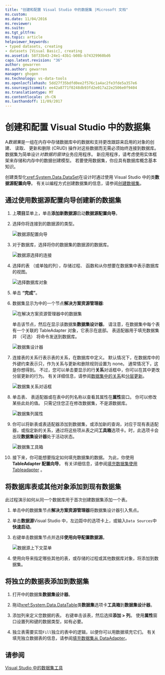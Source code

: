 ```yaml
---
title: "创建和配置 Visual Studio 中的数据集 |Microsoft 文档"
ms.custom: 
ms.date: 11/04/2016
ms.reviewer: 
ms.suite: 
ms.tgt_pltfrm: 
ms.topic: article
helpviewer_keywords:
- typed datasets, creating
- datasets [Visual Basic], creating
ms.assetid: 58f33b43-24e1-43b1-b08b-b74329960bd6
caps.latest.revision: "36"
author: gewarren
ms.author: gewarren
manager: ghogen
ms.technology: vs-data-tools
ms.openlocfilehash: 5dd27f35bdfd0ee2f576c1a4ac2fe3fde5a357e6
ms.sourcegitcommit: ee42a8771f0248db93fd2e017a22e2506e0f9404
ms.translationtype: MT
ms.contentlocale: zh-CN
ms.lasthandoff: 11/09/2017
---
```

# <a name="create-and-configure-datasets-in-visual-studio"></a>创建和配置 Visual Studio 中的数据集
A*数据集*是一组在内存中存储数据库中的数据和支持更改跟踪来启用的对象的创建、 读取、 更新和删除 (CRUD) 操作对这些数据而无需必须始终连接到数据库。 数据集为简单设计*对数据的窗体*业务应用程序。 新应用程序，请考虑使用实体框架来存储和内存中的数据创建模型。 若要使用数据集，你应具有数据库概念基本知识。  
  
 创建类型化<xref:System.Data.DataSet>在设计时通过使用 Visual Studio 中的类**数据源配置向导**。 有关以编程方式创建数据集的信息，请参阅[创建数据集](/dotnet/framework/data/adonet/dataset-datatable-dataview/creating-a-dataset)。  
  
## <a name="create-a-new-dataset-by-using-the-data-source-configuration-wizard"></a>通过使用数据源配置向导创建新的数据集  
  
1.  上**项目**菜单上，单击**添加新数据源**启动**数据源配置向导**。  
  
2.  选择你将连接到的数据源的类型。  
  
     ![数据源配置向导](../data-tools/media/data-source-configuration-wizard.png "数据源配置向导")  
  
3.  对于数据库，选择将你的数据集的数据源的数据库。  
  
     ![数据源选择的连接](../data-tools/media/data-source-choose-a-connection.png "数据源选择的连接")  
  
4.  选择的表 （或单独的列），存储过程、 函数和从你想要在数据集中表示数据库的视图。  
  
     ![选择数据库对象](../data-tools/media/raddata-chose-objects.png "raddata 选择对象")  
  
5.  单击 **“完成”**。  
  
6.  数据集显示为中的一个节点**解决方案资源管理器**:  
  
     ![在解决方案资源管理器中的数据集](../data-tools/media/dataset-in-solution-explorer.png "解决方案资源管理器中的数据集")  
  
     单击该节点，然后在显示该数据集**数据集设计器**。 请注意，在数据集中每个表有一个关联的 TableAdapter 对象，它表示在底部。 表适配器用于填充数据集并 （可选） 将命令发送到数据库。  
  
     ![数据集设计器](../data-tools/media/dataset-designer.png "数据集设计器")  
  
7.  连接表的关系行表示表的关系，在数据库中定义。 默认情况下，在数据库中的外键约束表示只，作为关系与更新和删除规则设置为 none。 通常情况下，这是你想得到。 不过，您可以单击要显示的行**关系**对话框中，你可以在其中更改分层更新的行为。 有关详细信息，请参阅[数据集中的关系](../data-tools/relationships-in-datasets.md)和[分层更新](../data-tools/hierarchical-update.md)。  
  
     ![数据集关系对话框](../data-tools/media/raddata-relation-dialog.png "raddata 关系对话框")  
  
8.  单击表、 表适配器或在表中的列名称以查看其属性在**属性**窗口。 你可以修改某些此处的值。 只需记住您正在修改数据集，不是源数据库。  
  
     ![数据集列属性](../data-tools/media/dataset-column-properties.png "数据集列属性")  
  
9. 你可以将新表或表适配器添加到数据集，或添加新的查询，对应于现有表适配器，或指定新的关系，通过将这些项从表之间**工具箱**选项卡。时，此选项卡会出现**数据集设计器**处于活动状态。  
  
     ![数据集工具箱](../data-tools/media/raddata-dataset-toolbox.png "raddata 数据集工具箱")  
  
10. 接下来，你可能想要指定如何填充数据集的数据。 为此，你使用**TableAdapter 配置向导**。 有关详细信息，请参阅[填充数据集使用 Tableadapter](../data-tools/fill-datasets-by-using-tableadapters.md) 。  
  
## <a name="add-a-database-table-or-other-object-to-an-existing-dataset"></a>将数据库表或其他对象添加到现有数据集  
 此过程演示如何从同一个数据库用于首次创建数据集添加一个表。  
  
1.  单击中的数据集节点**解决方案资源管理器**将数据集设计器引入焦点。  
  
2.  单击**数据源**Visual Studio 中，左边距中的选项卡上，或输入`Data Sources`中**快速启动**。  
  
3.  右键单击数据集节点并选择**使用向导配置数据源**。  
  
     ![数据源上下文菜单](../data-tools/media/data-source-context-menu.png "数据源上下文菜单")  
  
4.  使用向导来指定哪些其他的表，或存储的过程或其他数据库对象，将添加到数据集。  
  
## <a name="add-a-stand-alone-data-table-to-a-dataset"></a>将独立的数据表添加到数据集  
  
1.  打开中的数据集**数据集设计器**。  
  
2.  拖动<xref:System.Data.DataTable>类**数据集**选项卡**工具箱**到**数据集设计器**。  
  
3.  添加列来定义您数据的表。 右键单击该表，然后选择**添加 > 列**。 使用**属性**窗口设置列和键的数据类型，如有必要。  
  
4.  独立表需要实现`Fill`独立的表中的逻辑，以便你可以用数据填充它们。 有关填充独立数据表的信息，请参阅[填充数据集从 DataAdapter](/dotnet/framework/data/adonet/populating-a-dataset-from-a-dataadapter)。

## <a name="see-also"></a>请参阅
[Visual Studio 中的数据集工具](../data-tools/dataset-tools-in-visual-studio.md)